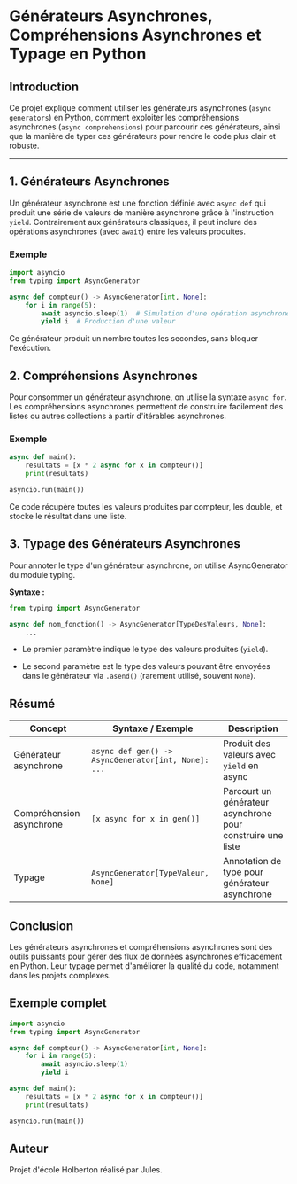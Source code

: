 # Générateurs Asynchrones, Compréhensions Asynchrones et Typage en Python

## Introduction

Ce projet explique comment utiliser les générateurs asynchrones (`async generators`) en Python, comment exploiter les compréhensions asynchrones (`async comprehensions`) pour parcourir ces générateurs, ainsi que la manière de typer ces générateurs pour rendre le code plus clair et robuste.

---

## 1. Générateurs Asynchrones

Un générateur asynchrone est une fonction définie avec `async def` qui produit une série de valeurs de manière asynchrone grâce à l'instruction `yield`. Contrairement aux générateurs classiques, il peut inclure des opérations asynchrones (avec `await`) entre les valeurs produites.

### Exemple

```python
import asyncio
from typing import AsyncGenerator

async def compteur() -> AsyncGenerator[int, None]:
    for i in range(5):
        await asyncio.sleep(1)  # Simulation d'une opération asynchrone
        yield i  # Production d'une valeur
```
Ce générateur produit un nombre toutes les secondes, sans bloquer l'exécution.

## 2. Compréhensions Asynchrones

Pour consommer un générateur asynchrone, on utilise la syntaxe `async for`. Les compréhensions asynchrones permettent de construire facilement des listes ou autres collections à partir d'itérables asynchrones.

### Exemple

```python
async def main():
    resultats = [x * 2 async for x in compteur()]
    print(resultats)

asyncio.run(main())
```
Ce code récupère toutes les valeurs produites par compteur, les double, et stocke le résultat dans une liste.

## 3. Typage des Générateurs Asynchrones

Pour annoter le type d'un générateur asynchrone, on utilise AsyncGenerator du module typing.

**Syntaxe :**
```python
from typing import AsyncGenerator

async def nom_fonction() -> AsyncGenerator[TypeDesValeurs, None]:
    ...
```

- Le premier paramètre indique le type des valeurs produites (`yield`).

- Le second paramètre est le type des valeurs pouvant être envoyées dans le générateur via `.asend()` (rarement utilisé, souvent `None`).

## Résumé

| Concept                  | Syntaxe / Exemple                                   | Description                                                 |
| ------------------------ | --------------------------------------------------- | ----------------------------------------------------------- |
| Générateur asynchrone    | `async def gen() -> AsyncGenerator[int, None]: ...` | Produit des valeurs avec `yield` en async                   |
| Compréhension asynchrone | `[x async for x in gen()]`                          | Parcourt un générateur asynchrone pour construire une liste |
| Typage                   | `AsyncGenerator[TypeValeur, None]`                  | Annotation de type pour générateur asynchrone               |

## Conclusion

Les générateurs asynchrones et compréhensions asynchrones sont des outils puissants pour gérer des flux de données asynchrones efficacement en Python. Leur typage permet d'améliorer la qualité du code, notamment dans les projets complexes.

## Exemple complet

```python
import asyncio
from typing import AsyncGenerator

async def compteur() -> AsyncGenerator[int, None]:
    for i in range(5):
        await asyncio.sleep(1)
        yield i

async def main():
    resultats = [x * 2 async for x in compteur()]
    print(resultats)

asyncio.run(main())
```

## Auteur

Projet d'école Holberton réalisé par Jules.
